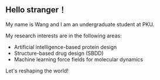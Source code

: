 ## Hello stranger！
My name is Wang and I am an undergraduate student at PKU.

My research interests are in the following areas:
-  Artificial intelligence-based protein design
-  Structure-based drug design (SBDD)
-  Machine learning force fields for molecular dynamics

Let's reshaping the world!
<!--
**TherealPetrichor/TherealPetrichor** is a ✨ _special_ ✨ repository because its `README.md` (this file) appears on your GitHub profile.

Here are some ideas to get you started:

- 🔭 I’m currently working on ...
- 🌱 I’m currently learning ...
- 👯 I’m looking to collaborate on ...
- 🤔 I’m looking for help with ...
- 💬 Ask me about ...
- 📫 How to reach me: ...
- 😄 Pronouns: ...
- ⚡ Fun fact: ...
-->
